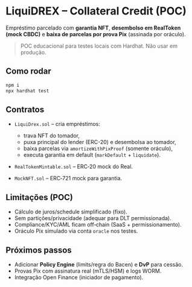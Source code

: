 # LiquiDREX – Collateral Credit (POC)

Empréstimo parcelado com **garantia NFT**, **desembolso em RealToken (mock CBDC)** e **baixa de parcelas por prova Pix** (assinada por oráculo).

> POC educacional para testes locais com Hardhat. Não usar em produção.

## Como rodar

```bash
npm i
npx hardhat test
```

## Contratos

* `LiquiDrex.sol` – cria empréstimos:

  * trava NFT do tomador,
  * puxa principal do lender (ERC-20) e desembolsa ao tomador,
  * baixa parcelas via `amortizeWithPixProof` (somente oráculo),
  * executa garantia em default (`markDefault` + `liquidate`).

* `RealTokenMintable.sol` – ERC‑20 mock do Real.

* `MockNFT.sol` – ERC‑721 mock para garantia.

## Limitações (POC)

* Cálculo de juros/schedule simplificado (fixo).
* Sem partições/privacidade (adequar para DLT permissionada).
* Compliance/KYC/AML ficam off‑chain (SaaS + permissionamento).
* Oráculo Pix simulado via conta `oracle` nos testes.

## Próximos passos

* Adicionar **Policy Engine** (limits/regra do Bacen) e **DvP** para cessão.
* Provas Pix com assinatura real (mTLS/HSM) e logs WORM.
* Integração Open Finance (iniciador de pagamento).
